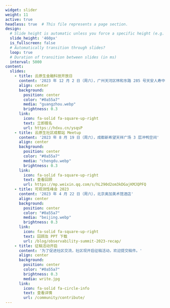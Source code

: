 ```yaml
---
widget: slider
weight: 11
active: true
headless: true  # This file represents a page section.
design:
  # Slide height is automatic unless you force a specific height (e.g. '400px')
  slide_height: '460px'
  is_fullscreen: false
  # Automatically transition through slides?
  loop: true
  # Duration of transition between slides (in ms)
  interval: 5000
content:
  slides:
    - title: 云原生金融科技开放日
      content: '2023 年 12 月 2 日（周六），广州天河区林和东路 285 号天安人寿中心 28 楼微赞会议室'
      align: center
      background:
        position: center
        color: "#0a55a7"
        media: "guangzhou.webp"
        brightness: 0.3
      link:
        icon: fa-solid fa-square-up-right
        text: 立即报名
        url: https://hdxu.cn/ysqsP
    - title: 云原生社区成都站 Meetup
      content: '2023 年 8 月 19 日（周六），成都新希望天祥广场 3 层冲鸭空间'
      align: center
      background:
        position: center
        color: "#0a55a7"
        media: "chengdu.webp"
        brightness: 0.3
      link:
        icon: fa-solid fa-square-up-right
        text: 查看回顾
        url: https://mp.weixin.qq.com/s/hL290d2om3kDGajKMJQPFQ
    - title: 可观测性峰会 2023
      content: '2023 年 4 月 22 日（周六），北京奥加美术馆酒店'
      align: center
      background:
        position: center
        color: "#0a55a7"
        media: "beijing.webp"
        brightness: 0.3
      link:
        icon: fa-solid fa-square-up-right
        text: 回顾及 PPT 下载
        url: /blog/observability-summit-2023-recap/
    - title: 征稿活动开启
      content: '为了促进社区交流，社区现开启征稿活动，欢迎提交稿件。'
      align: center
      background:
        position: center
        color: "#0a55a7"
        brightness: 0.3
        media: write.jpg
      link:
        icon: fa-solid fa-circle-info
        text: 查看详情
        url: /community/contribute/
---
```

